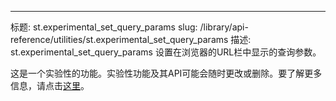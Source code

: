 ---
标题: st.experimental_set_query_params
slug: /library/api-reference/utilities/st.experimental_set_query_params
描述: st.experimental_set_query_params 设置在浏览器的URL栏中显示的查询参数。

<Important>

这是一个实验性的功能。实验性功能及其API可能会随时更改或删除。要了解更多信息，请点击[这里](/library/advanced-features/prerelease#experimental-features)。

</Important>

<Autofunction function="streamlit.experimental_set_query_params" />
